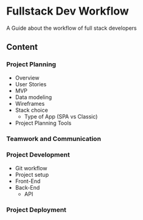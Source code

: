 # Fullstack Dev Workflow
A Guide about the workflow of full stack developers

## Content

### Project Planning
- Overview
- User Stories
- MVP
- Data modeling
- Wireframes
- Stack choice
  - Type of App (SPA vs Classic)
- Project Planning Tools

### Teamwork and Communication


###  Project Development
- Git workflow
- Project setup
- Front-End
- Back-End
  - API

### Project Deployment



